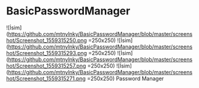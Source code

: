 # BasicPasswordManager
![İsim](https://github.com/mtnylnky/BasicPasswordManager/blob/master/screenshot/Screenshot_1559315250.png =250x250) ![İsim](https://github.com/mtnylnky/BasicPasswordManager/blob/master/screenshot/Screenshot_1559315293.png =250x250)  ![İsim](https://github.com/mtnylnky/BasicPasswordManager/blob/master/screenshot/Screenshot_1559315257.png =250x250) ![İsim](https://github.com/mtnylnky/BasicPasswordManager/blob/master/screenshot/Screenshot_1559315271.png =250x250) 
Password Manager
